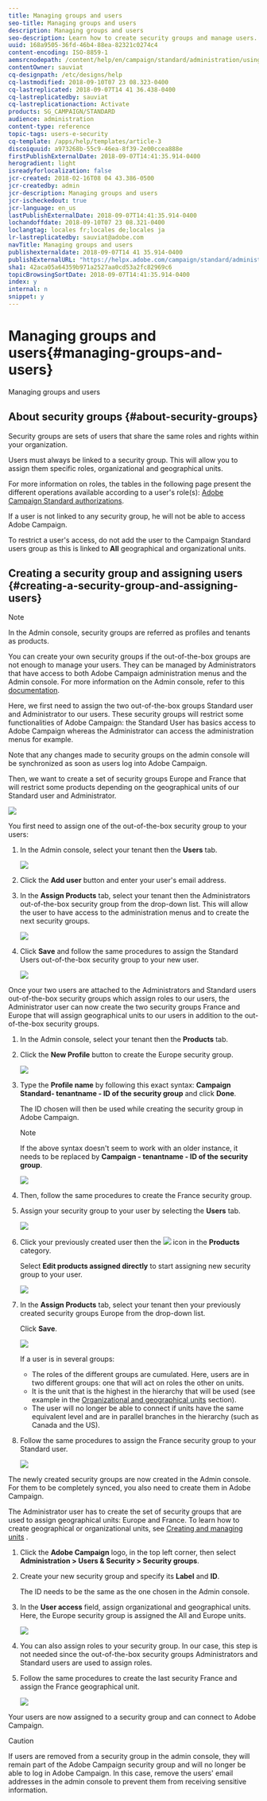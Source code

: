 ```yaml
---
title: Managing groups and users
seo-title: Managing groups and users
description: Managing groups and users
seo-description: Learn how to create security groups and manage users.
uuid: 168a9505-36fd-46b4-88ea-82321c0274c4
content-encoding: ISO-8859-1
aemsrcnodepath: /content/help/en/campaign/standard/administration/using/managing-groups-and-users
contentOwner: sauviat
cq-designpath: /etc/designs/help
cq-lastmodified: 2018-09-10T07 23 08.323-0400
cq-lastreplicated: 2018-09-07T14 41 36.438-0400
cq-lastreplicatedby: sauviat
cq-lastreplicationaction: Activate
products: SG_CAMPAIGN/STANDARD
audience: administration
content-type: reference
topic-tags: users-e-security
cq-template: /apps/help/templates/article-3
discoiquuid: a973268b-55c9-46ea-8f39-2e00ccea888e
firstPublishExternalDate: 2018-09-07T14:41:35.914-0400
herogradient: light
isreadyforlocalization: false
jcr-created: 2018-02-16T08 04 43.386-0500
jcr-createdby: admin
jcr-description: Managing groups and users
jcr-ischeckedout: true
jcr-language: en_us
lastPublishExternalDate: 2018-09-07T14:41:35.914-0400
lochandoffdate: 2018-09-10T07 23 08.321-0400
loclangtag: locales fr;locales de;locales ja
lr-lastreplicatedby: sauviat@adobe.com
navTitle: Managing groups and users
publishexternaldate: 2018-09-07T14 41 35.914-0400
publishExternalURL: "https://helpx.adobe.com/campaign/standard/administration/using/managing-groups-and-users.html"
sha1: 42aca05a64359b971a2527aa0cd53a2fc82969c6
topicBrowsingSortDate: 2018-09-07T14:41:35.914-0400
index: y
internal: n
snippet: y
---
```


# Managing groups and users{#managing-groups-and-users}

Managing groups and users

## About security groups {#about-security-groups}

Security groups are sets of users that share the same roles and rights within your organization.

Users must always be linked to a security group. This will allow you to assign them specific roles, organizational and geographical units.

For more information on roles, the tables in the following page present the different operations available according to a user's role(s): [Adobe Campaign Standard authorizations](https://docs.campaign.adobe.com/doc/standard/en/Technotes/AdobeCampaign-ACSRights.pdf).

If a user is not linked to any security group, he will not be able to access Adobe Campaign.

To restrict a user's access, do not add the user to the Campaign Standard users group as this is linked to **All** geographical and organizational units.

## Creating a security group and assigning users {#creating-a-security-group-and-assigning-users}

>[!NOTE]
>
>In the Admin console, security groups are referred as profiles and tenants as products.

You can create your own security groups if the out-of-the-box groups are not enough to manage your users. They can be managed by Administrators that have access to both Adobe Campaign administration menus and the Admin console. For more information on the Admin console, refer to this [documentation](https://helpx.adobe.com/enterprise/managing/user-guide.html).

Here, we first need to assign the two out-of-the-box groups Standard user and Administrator to our users. These security groups will restrict some functionalities of Adobe Campaign: the Standard User has basics access to Adobe Campaign whereas the Administrator can access the administration menus for example.

Note that any changes made to security groups on the admin console will be synchronized as soon as users log into Adobe Campaign.

Then, we want to create a set of security groups Europe and France that will restrict some products depending on the geographical units of our Standard user and Administrator.

![](assets/ootb_security_group_1.png)

You first need to assign one of the out-of-the-box security group to your users:

1. In the Admin console, select your tenant then the **Users** tab.

   ![](assets/manage_security_group_2.png)

1. Click the **Add user** button and enter your user's email address.
1. In the **Assign Products** tab, select your tenant then the Administrators out-of-the-box security group from the drop-down list. This will allow the user to have access to the administration menus and to create the next security groups.

   ![](assets/ootb_security_group_2.png)

1. Click **Save** and follow the same procedures to assign the Standard Users out-of-the-box security group to your new user.

   ![](assets/ootb_security_group_3.png)

Once your two users are attached to the Administrators and Standard users out-of-the-box security groups which assign roles to our users, the Administrator user can now create the two security groups France and Europe that will assign geographical units to our users in addition to the out-of-the-box security groups.

1. In the Admin console, select your tenant then the **Products** tab.
1. Click the **New Profile** button to create the Europe security group.

   ![](assets/create_security_1.png)

1. Type the **Profile name** by following this exact syntax: **Campaign Standard- tenantname - ID of the security group** and click **Done**.

   The ID chosen will then be used while creating the security group in Adobe Campaign.

   >[!NOTE]
   >
   >If the above syntax doesn't seem to work with an older instance, it needs to be replaced by **Campaign - tenantname - ID of the security group**.

   ![](assets/manage_security_group_1.png)

1. Then, follow the same procedures to create the France security group.
1. Assign your security group to your user by selecting the **Users** tab.

   ![](assets/manage_security_group_2.png)

1. Click your previously created user then the  ![](assets/managing_security_group_10.png) icon in the **Products** category.

   Select **Edit products assigned directly** to start assigning new security group to your user.

   ![](assets/manage_security_group_8.png)

1. In the **Assign Products** tab, select your tenant then your previously created security groups Europe from the drop-down list.

   Click **Save**.

   ![](assets/manage_security_group_3.png)

   If a user is in several groups:

    * The roles of the different groups are cumulated. Here, users are in two different groups: one that will act on roles the other on units.
    * It is the unit that is the highest in the hierarchy that will be used (see example in the [Organizational and geographical units](../../administration/using/organizational-and-geographical-units.md) section).
    * The user will no longer be able to connect if units have the same equivalent level and are in parallel branches in the hierarchy (such as Canada and the US).

1. Follow the same procedures to assign the France security group to your Standard user.

   ![](assets/manage_security_group_9.png)

The newly created security groups are now created in the Admin console. For them to be completely synced, you also need to create them in Adobe Campaign.

The Administrator user has to create the set of security groups that are used to assign geographical units: Europe and France. To learn how to create geographical or organizational units, see [Creating and managing units](../../administration/using/organizational-and-geographical-units.md#creating-and-managing-units) .

1. Click the **Adobe Campaign** logo, in the top left corner, then select **Administration > Users & Security > Security groups**.
1. Create your new security group and specify its **Label** and **ID**.

   The ID needs to be the same as the one chosen in the Admin console.

1. In the **User access** field, assign organizational and geographical units. Here, the Europe security group is assigned the All and Europe units.

   ![](assets/manage_security_group_6.png)

1. You can also assign roles to your security group. In our case, this step is not needed since the out-of-the-box security groups Administrators and Standard users are used to assign roles.
1. Follow the same procedures to create the last security France and assign the France geographical unit.

   ![](assets/manage_security_group_7.png)

Your users are now assigned to a security group and can connect to Adobe Campaign.

>[!CAUTION]
>
>If users are removed from a security group in the admin console, they will remain part of the Adobe Campaign security group and will no longer be able to log in Adobe Campaign. In this case, remove the users' email addresses in the admin console to prevent them from receiving sensitive information.

